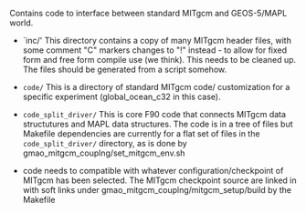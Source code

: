 Contains code to interface between standard MITgcm and GEOS-5/MAPL world.

* `inc/' This directory contains a copy of many MITgcm header files, with some
    comment "C" markers changes to "!" instead - to allow for fixed form and
    free form compile use (we think). This needs to be cleaned up. The files
    should be generated from a script somehow.

* `code/` This is a directory of standard MITgcm code/ customization for a
    specific experiment (global_ocean_c32 in this case).

* `code_split_driver/` This is core F90 code that connects MITgcm data
    structutures and MAPL data structures. The code is in a tree of files but
    Makefile dependencies are currently for a flat set of files in the
    `code_split_driver/` directory, as is done by
    gmao_mitgcm_couplng/set_mitgcm_env.sh

* code needs to compatible with whatever configuration/checkpoint of MITgcm has
    been selected. The MITgcm checkpoint source are linked in with soft links
    under gmao_mitgcm_couplng/mitgcm_setup/build by the Makefile
